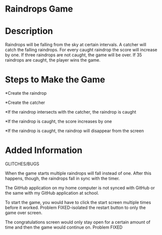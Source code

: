 Raindrops Game
=========
Description
=========
Raindrops will be falling from the sky at certain intervals.  A catcher will catch the falling raindrops.  For every caught raindrop the score will increase by one.  If three raindrops are not caught, the game will be over. If 35 raindrops are caught, the player wins the game.

Steps to Make the Game
======================
*Create the raindrop

*Create the catcher

*If the raindrop intersects with the catcher, the raindrop is caught

*If the raindrop is caught, the score increases by one

*If the raindrop is caught, the raindrop will disappear from the screen

Added Information
=================
GLITCHES/BUGS

When the game starts multiple raindrops will fall instead of one.  After this happens, though, the raindrops fall in sync with the timer.

The GitHub application on my home computer is not synced with GitHub or the same with my GitHub application at school.

To start the game, you would have to click the start screen multiple times before it worked.  Problem FIXED-isolated the restart button to only the game over screen.

The congratulations screen would only stay open for a certain amount of time and then the game would continue on.  Problem FIXED
